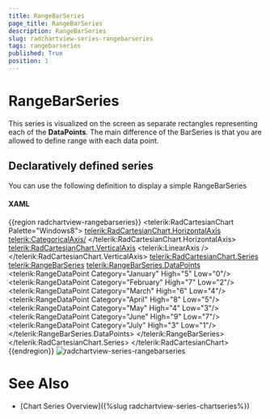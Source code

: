 ```yaml
---
title: RangeBarSeries
page_title: RangeBarSeries
description: RangeBarSeries
slug: radchartview-series-rangebarseries
tags: rangebarseries
published: True
position: 1
---
```


# RangeBarSeries

This series is visualized on the screen as separate rectangles representing each of the __DataPoints__. The main difference of the BarSeries is that you are allowed to define range with each data point.      

## Declaratively defined series

You can use the following definition to display a simple RangeBarSeries

#### XAML
{{region radchartview-rangebarseries}}
	<telerik:RadCartesianChart Palette="Windows8">
	<telerik:RadCartesianChart.HorizontalAxis>
		<telerik:CategoricalAxis/>
	</telerik:RadCartesianChart.HorizontalAxis>
	<telerik:RadCartesianChart.VerticalAxis>
		<telerik:LinearAxis />
	</telerik:RadCartesianChart.VerticalAxis>
	<telerik:RadCartesianChart.Series>
		<telerik:RangeBarSeries>
			<telerik:RangeBarSeries.DataPoints>
				<telerik:RangeDataPoint Category="January"  High="5" Low="0"/>
				<telerik:RangeDataPoint Category="February" High="7" Low="2"/>
				<telerik:RangeDataPoint Category="March" High="6" Low="4"/>
				<telerik:RangeDataPoint Category="April" High="8" Low="5"/>
				<telerik:RangeDataPoint Category="May" High="4" Low="3"/>
				<telerik:RangeDataPoint Category="June" High="9" Low="7"/>
				<telerik:RangeDataPoint Category="July" High="3" Low="1"/>
			</telerik:RangeBarSeries.DataPoints>
		</telerik:RangeBarSeries>
	</telerik:RadCartesianChart.Series>
	</telerik:RadCartesianChart>
{{endregion}}
![radchartview-series-rangebarseries](images/radchartview-series-rangebarseries.png)

# See Also
 * [Chart Series Overview]({%slug radchartview-series-chartseries%})